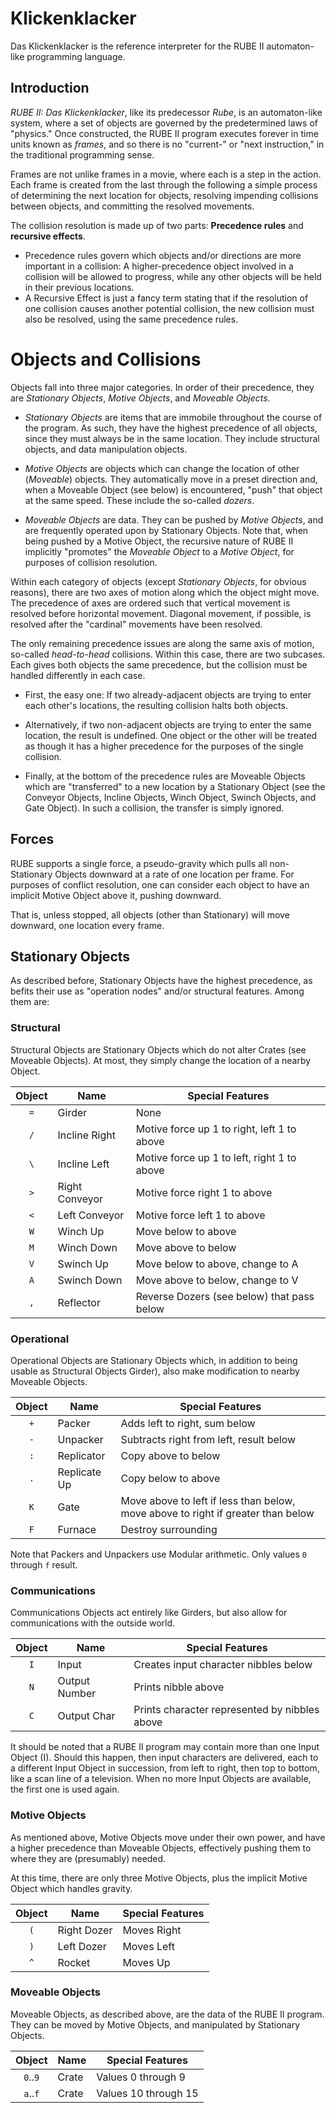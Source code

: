 Klickenklacker
==============

Das Klickenklacker is the reference interpreter for the RUBE II automaton-like programming language.

Introduction
------------

_RUBE II:  Das Klickenklacker_, like its predecessor _Rube_, is an automaton-like system, where a set of objects are governed by the predetermined laws of "physics."  Once constructed, the RUBE II program executes forever in time units known as _frames_, and so there is no "current-" or "next instruction," in the traditional programming sense.

Frames are not unlike frames in a movie, where each is a step in the action.  Each frame is created from the last through the following a simple process of determining the next location for objects, resolving impending collisions between objects, and committing the resolved movements.

The collision resolution is made up of two parts:  __Precedence rules__ and __recursive effects__.

 - Precedence rules govern which objects and/or directions are more important in a collision:  A higher-precedence object involved in a collision will be allowed to progress, while any other objects will be held in their previous locations.
 - A Recursive Effect is just a fancy term stating that if the resolution of one collision causes another potential collision, the new collision must also be resolved, using the same precedence rules.

Objects and Collisions
======================

Objects fall into three major categories.  In order of their precedence, they are _Stationary Objects_, _Motive Objects_, and _Moveable Objects_.

 - _Stationary Objects_ are items that are immobile throughout the course of the program.  As such, they have the highest precedence of all objects, since they must always be in the same location.  They include structural objects, and data manipulation objects.

 - _Motive Objects_ are objects which can change the location of other (_Moveable_) objects.  They automatically move in a preset direction and, when a Moveable Object (see below) is encountered, "push" that object at the same speed.  These include the so-called _dozers_.

 - _Moveable Objects_ are data.  They can be pushed by _Motive Objects_, and are frequently operated upon by Stationary Objects.  Note that, when being pushed by a Motive Object, the recursive nature of RUBE II implicitly "promotes" the _Moveable Object_ to a _Motive Object_, for purposes of collision resolution.

Within each category of objects (except _Stationary Objects_, for obvious reasons), there are two axes of motion along which the object might move.  The precedence of axes are ordered such that vertical movement is resolved before horizontal movement.  Diagonal movement, if possible, is resolved after the "cardinal" movements have been resolved.

The only remaining precedence issues are along the same axis of motion, so-called _head-to-head_ collisions.  Within this case, there are two subcases.  Each gives both objects the same precedence, but the collision must be handled differently in each case.

 - First, the easy one:  If two already-adjacent objects are trying to enter each other's locations, the resulting collision halts both objects.

 - Alternatively, if two non-adjacent objects are trying to enter the same location, the result is undefined.  One object or the other will be treated as though it has a higher precedence for the purposes of the single collision.

 - Finally, at the bottom of the precedence rules are Moveable Objects which are "transferred" to a new location by a Stationary Object (see the Conveyor Objects, Incline Objects, Winch Object, Swinch Objects, and Gate Object).  In such a collision, the transfer is simply ignored.

Forces
------

RUBE supports a single force, a pseudo-gravity which pulls all non-Stationary Objects downward at a rate of one location per frame.  For purposes of conflict resolution, one can consider each object to have an implicit Motive Object above it, pushing downward.

That is, unless stopped, all objects (other than Stationary) will move downward, one location every frame.

Stationary Objects
------------------

As described before, Stationary Objects have the highest precedence, as
befits their use as "operation nodes" and/or structural features.  Among
them are:

### Structural

Structural Objects are Stationary Objects which do not alter Crates (see Moveable Objects).  At most, they simply change the location of a nearby Object.

| **Object** | **Name**       | **Special Features**                        |
|:----------:| -------------- | ------------------------------------------- |
|    `=`     | Girder         | None                                        |
|    `/`     | Incline Right  | Motive force up 1 to right, left 1 to above |
|    `\`     | Incline Left   | Motive force up 1 to left, right 1 to above |
|    `>`     | Right Conveyor | Motive force right 1 to above               |
|    `<`     | Left Conveyor  | Motive force left 1 to above                |
|    `W`     | Winch Up       | Move below to above                         |
|    `M`     | Winch Down     | Move above to below                         |
|    `V`     | Swinch Up      | Move below to above, change to A            |
|    `A`     | Swinch Down    | Move above to below, change to V            |
|    `,`     | Reflector      | Reverse Dozers (see below) that pass below  |

### Operational

Operational Objects are Stationary Objects which, in addition to being usable as Structural Objects Girder), also make modification to nearby Moveable Objects.

| **Object** | **Name**       | **Special Features**                    |
|:----------:| -------------- | --------------------------------------- |
|    `+`     | Packer         | Adds left to right, sum below           |
|    `-`     | Unpacker       | Subtracts right from left, result below |
|    `:`     | Replicator     | Copy above to below                     |
|    `.`     | Replicate Up   | Copy below to above                     |
|    `K`     | Gate           | Move above to left if less than below, move above to right if greater than below |
|    `F`     | Furnace        | Destroy surrounding                     |

Note that Packers and Unpackers use Modular arithmetic.  Only values `0` through `f` result.

### Communications

Communications Objects act entirely like Girders, but also allow for communications with the outside world.

| **Object** | **Name**      | **Special Features**                          |
|:----------:| ------------- | --------------------------------------------- |
|    `I`     | Input         | Creates input character nibbles below         |
|    `N`     | Output Number | Prints nibble above                           |
|    `C`     | Output Char   | Prints character represented by nibbles above |

It should be noted that a RUBE II program may contain more than one Input Object (I).  Should this happen, then input characters are delivered, each to a different Input Object in succession, from left to right, then top to bottom, like a scan line of a television.  When no more Input Objects are available, the first one is used again.

### Motive Objects

As mentioned above, Motive Objects move under their own power, and have a higher precedence than Moveable Objects, effectively pushing them to where they are (presumably) needed.

At this time, there are only three Motive Objects, plus the implicit Motive Object which handles gravity.

| **Object** | **Name**      | **Special Features** |
|:----------:| ------------- | ---------------------|
|    `(`     | Right Dozer   | Moves Right          |
|    `)`     | Left Dozer    | Moves Left           |
|    `^`     | Rocket        | Moves Up             |

### Moveable Objects

Moveable Objects, as described above, are the data of the RUBE II program.  They can be moved by Motive Objects, and manipulated by Stationary Objects.

| **Object** | **Name**      | **Special Features** |
|:----------:| ------------- | -------------------- |
|  `0`..`9`  | Crate         | Values 0 through 9   |
|  `a`..`f`  | Crate         | Values 10 through 15 |


